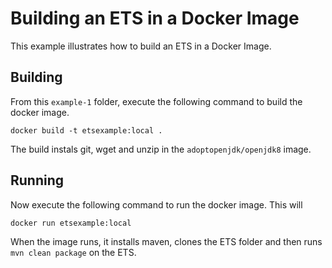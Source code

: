 # Building an ETS in a Docker Image

This example illustrates how to build an ETS in a Docker Image.

## Building

From this `example-1` folder, execute the following command to build the docker image.

`docker build -t etsexample:local .`

The build instals git, wget and unzip in the `adoptopenjdk/openjdk8` image.

## Running

Now execute the following command to run the docker image. This will 

`docker run etsexample:local `

When the image runs, it installs maven, clones the ETS folder and then runs `mvn clean package` on the ETS.
